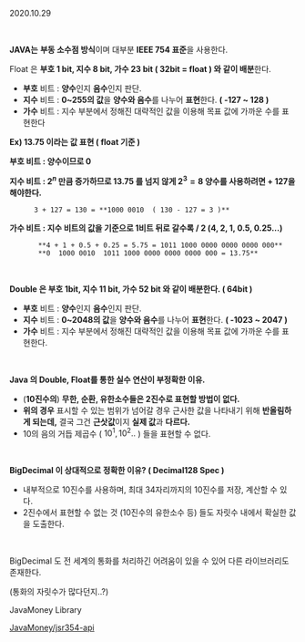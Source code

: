 2020.10.29

<br/>

**JAVA는** **부동 소수점 방식**이며 대부분 **IEEE 754 표준**을 사용한다.

Float 은 **부호 1 bit, 지수 8 bit, 가수 23 bit ( 32bit = float ) 와 같이 배분**한다.

- **부호** 비트 : **양수**인지 **음수**인지 판단.
- **지수** 비트 : **0~255의 값**을 **양수와 음수**를 나누어 **표현**한다. **( -127 ~ 128 )**
- **가수** 비트 : 지수 부분에서 정해진 대략적인 값을 이용해 목표 값에 가까운 수를 표현한다

**Ex) 13.75 이라는 값 표현 ( float 기준 )**

**부호 비트 : 양수이므로 0**

**지수 비트 : $2^n$ 만큼 증가하므로 13.75 를 넘지 않게 $2^3 = 8$ 양수를 사용하려면 + 127을 해야한다.**           

          3 + 127 = 130 = **1000 0010  ( 130 - 127 = 3 )** 

**가수 비트 : 지수 비트의 값을 기준으로 1비트 뒤로 갈수록  / 2  (4, 2, 1, 0.5, 0.25...)** 

           **4 + 1 + 0.5 + 0.25 = 5.75 = 1011 1000 0000 0000 0000 000** 
           **0  1000 0010  1011 1000 0000 0000 0000 000 = 13.75** 

<br/>

**Double 은 부호 1bit, 지수 11 bit, 가수 52 bit 와 같이 배분한다. ( 64bit )**

- **부호** 비트 : **양수**인지 **음수**인지 판단.
- **지수** 비트 : **0~2048의 값**을 **양수와 음수**를 나누어 **표현**한다. **( -1023 ~ 2047 )**
- **가수** 비트 : 지수 부분에서 정해진 대략적인 값을 이용해 목표 값에 가까운 수를 표현한다.

 <br/>

**Java 의 Double, Float를 통한 실수 연산이 부정확한 이유.**

- (**10진수의**) **무한, 순환, 유한소수들은 2진수로 표현할 방법이 없다.**
- **위의 경우** 표시할 수 있는 범위가 넘어갈 경우 근사한 값을 나타내기 위해 **반올림하게 되는데,**   결국 그건 **근삿값**이지 **실제 값**과 **다르다.**
- 10의 음의 거듭 제곱수 ( $10^1, 10^2..$ ) 들을 표현할 수 없다.

<br/>

**BigDecimal 이 상대적으로 정확한 이유? ( Decimal128 Spec )**

- 내부적으로 10진수를 사용하며, 최대 34자리까지의 10진수를 저장, 계산할 수 있다.
- 2진수에서 표현할 수 없는 것 (10진수의 유한소수 등) 들도 자릿수 내에서 확실한 값을 도출한다.

<br/>

BigDecimal 도 전 세계의 통화를 처리하긴 어려움이 있을 수 있어 다른 라이브러리도 존재한다.

(통화의 자릿수가 많다던지..?)

JavaMoney Library

[JavaMoney/jsr354-api](https://github.com/JavaMoney/jsr354-api)